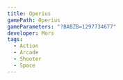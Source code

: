 ```yaml
---
title: Operius
gamePath: Operius
gameParameters: "?BABZB=1297734677"
developer: Mors
tags:
  - Action
  - Arcade
  - Shooter
  - Space
---
```

